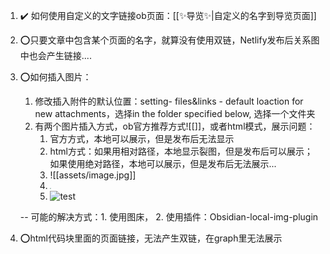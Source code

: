 1. ✔️ 如何使用自定义的文字链接ob页面：[[✨导览✨|自定义的名字到导览页面]]
2. ⭕只要文章中包含某个页面的名字，就算没有使用双链，Netlify发布后关系图中也会产生链接....
3. ⭕如何插入图片：
	1. 修改插入附件的默认位置：setting- files&links - default loaction for new attachments，选择in the folder specified below, 选择一个文件夹
	2. 有两个图片插入方式，ob官方推荐方式![[]]，或者html模式，展示问题：
		1. 官方方式，本地可以展示，但是发布后无法显示
		2. html方式：如果用相对路径，本地显示裂图，但是发布后可以展示；如果使用绝对路径，本地可以展示，但是发布后无法展示... 
		3.  ![[assets/image.jpg]]
		4. <img src="\assets\image.jpg" style="zoom: 10%"/>
		5. ![test](https://www.notion.so/Life-Wiki-178a97ac39004465af1a32ad30d88375#7bdcd3cffa454ce8aaeef25959833d6b)
	
	 -- 可能的解决方式：1. 使用图床， 2. 使用插件：Obsidian-local-img-plugin
3. ⭕html代码块里面的页面链接，无法产生双链，在graph里无法展示